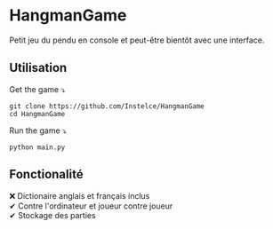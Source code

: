 # HangmanGame

Petit jeu du pendu en console et peut-être bientôt avec une interface.

## Utilisation

Get the game ⤵

	git clone https://github.com/Instelce/HangmanGame
	cd HangmanGame

Run the game ⤵

	python main.py


## Fonctionalité

❌ Dictionaire anglais et français inclus<br>
✔ Contre l'ordinateur et joueur contre joueur<br>
✔ Stockage des parties